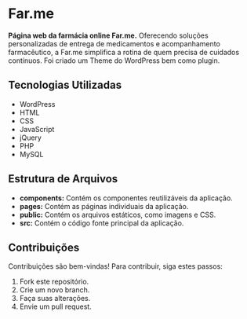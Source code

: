 # Far.me

**Página web da farmácia online Far.me.** Oferecendo soluções personalizadas de entrega de medicamentos e acompanhamento farmacêutico, a Far.me simplifica a rotina de quem precisa de cuidados contínuos. Foi criado um Theme do WordPress bem como plugin.

## Tecnologias Utilizadas
* WordPress
* HTML
* CSS
* JavaScript
* jQuery
* PHP
* MySQL

## Estrutura de Arquivos
* **components:** Contém os componentes reutilizáveis da aplicação.
* **pages:** Contém as páginas individuais da aplicação.
* **public:** Contém os arquivos estáticos, como imagens e CSS.
* **src:** Contém o código fonte principal da aplicação.

## Contribuições
Contribuições são bem-vindas! Para contribuir, siga estes passos:
1. Fork este repositório.
2. Crie um novo branch.
3. Faça suas alterações.
4. Envie um pull request.